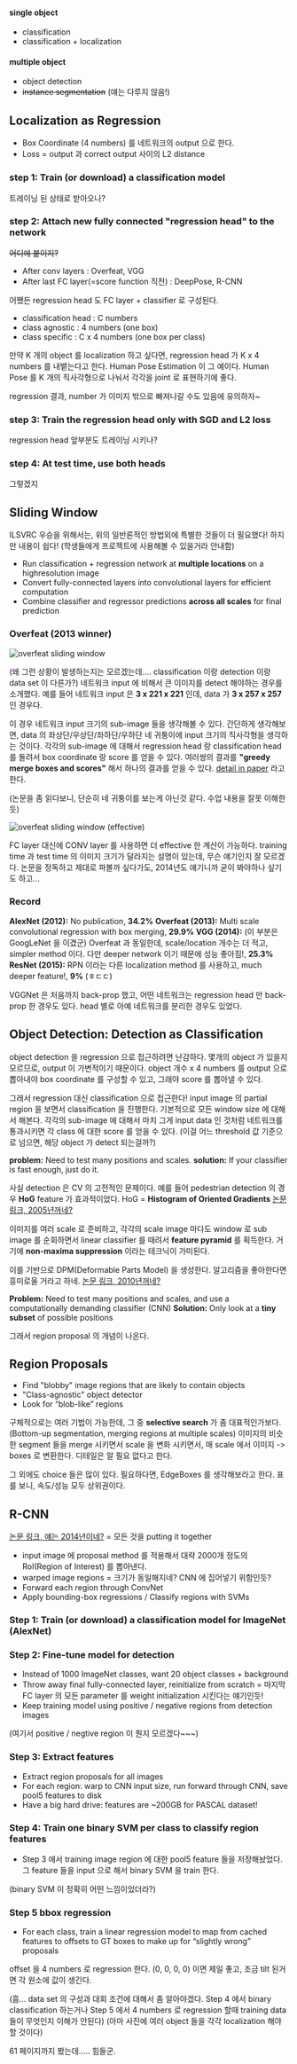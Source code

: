 #### single object
* classification
* classification + localization

#### multiple object
* object detection
* ~~instance segmentation~~ (얘는 다루지 않음!)

## Localization as Regression
* Box Coordinate (4 numbers) 를 네트워크의 output 으로 한다. 
* Loss = output 과 correct output 사이의 L2 distance

### step 1: Train (or download) a classification model
트레이닝 된 상태로 받아오나?
### step 2: Attach new fully connected "regression head" to the network
~~어디에 붙이지?~~
* After conv layers : Overfeat, VGG
* After last FC layer(=score function 직전) : DeepPose, R-CNN

어쨌든 regression head 도 FC layer + classifier 로 구성된다.

* classification head : C numbers
* class agnostic : 4 numbers (one box)
* class specific : C x 4 numbers (one box per class)

만약 K 개의 object 를 localization 하고 싶다면, regression head 가 K x 4 numbers 를 내뱉는다고 한다. Human Pose Estimation 이 그 예이다. Human Pose 를 K 개의 직사각형으로 나눠서 각각을 joint 로 표현하기에 좋다.

regression 결과, number 가 이미지 밖으로 빠져나갈 수도 있음에 유의하자~

### step 3: Train the regression head only with SGD and L2 loss
regression head 앞부분도 트레이닝 시키나?
### step 4: At test time, use both heads
그렇겠지
 
## Sliding Window
ILSVRC 우승을 위해서는, 위의 일반론적인 방법외에 특별한 것들이 더 필요했다! 하지만 내용이 쉽다! (학생들에게 프로젝트에 사용해볼 수 있을거라 안내함)
* Run classification + regression network at **multiple locations** on a highresolution image
* Convert fully-connected layers into convolutional layers for efficient computation
* Combine classifier and regressor predictions **across all scales** for final prediction

### Overfeat (2013 winner)
![overfeat sliding window](1-overfeat.png)

(왜 그런 상황이 발생하는지는 모르겠는데.... classification 이랑 detection 이랑 data set 이 다른가?) 네트워크 input 에 비해서 큰 이미지를 detect 해야하는 경우를 소개했다. 예를 들어 네트워크 input 은 **3 x 221 x 221** 인데, data 가 **3 x 257 x 257** 인 경우다.

이 경우 네트워크 input 크기의 sub-image 들을 생각해볼 수 있다. 간단하게 생각해보면, data 의 좌상단/우상단/좌하단/우하단 네 귀퉁이에 input 크기의 직사각형을 생각하는 것이다. 각각의 sub-image 에 대해서 regression head 랑 classification head 를 돌려서 box coordinate 랑 score 를 얻을 수 있다. 여러쌍의 결과를 **"greedy merge boxes and scores"** 해서 하나의 결과를 얻을 수 있다. [detail in paper](https://arxiv.org/pdf/1312.6229v4.pdf) 라고 한다.

(논문을 좀 읽다보니, 단순히 네 귀퉁이를 보는게 아닌것 같다. 수업 내용을 잘못 이해한듯)

![overfeat sliding window (effective)](2-overfeat-effective.jpg)

FC layer 대신에 CONV layer 를 사용하면 더 effective 한 계산이 가능하다. training time 과 test time 의 이미지 크기가 달라지는 설명이 있는데, 무슨 얘기인지 잘 모르겠다. 논문을 정독하고 제대로 파볼까 싶다가도, 2014년도 얘기니까 굳이 봐야하나 싶기도 하고...

### Record
**AlexNet (2012):** No publication, **34.2%**
**Overfeat (2013):** Multi scale convolutional regression with box merging, **29.9%**
**VGG (2014):** (이 부분은 GoogLeNet 을 이겼군) Overfeat 과 동일한데, scale/location 개수는 더 적고, simpler method 이다. 다만 deeper network 이기 때문에 성능 좋아짐!, **25.3%**
**ResNet (2015):** RPN 이라는 다른 localization method 를 사용하고, much deeper feature!, **9%** (ㅎㄷㄷ)

VGGNet 은 처음까지 back-prop 했고, 어떤 네트워크는 regression head 만 back-prop 한 경우도 있다. head 별로 아예 네트워크를 분리한 경우도 있었다.

## Object Detection: Detection as Classification
object detection 을 regression 으로 접근하려면 난감하다. 몇개의 object 가 있을지 모르므로, output 이 가변적이기 때문이다. object 개수 x 4 numbers 를 output 으로 뽑아내야 box coordinate 를 구성할 수 있고, 그래야 score 를 뽑아낼 수 있다.

그래서 regression 대신 classification 으로 접근한다! input image 의 partial region 을 보면서 classification 을 진행한다. 기본적으로 모든 window size 에 대해서 해본다. 각각의 sub-image 에 대해서 마치 그게 input data 인 것처럼 네트워크를 통과시키면 각 class 에 대한 score 를 얻을 수 있다. (이걸 어느 threshold 값 기준으로 넘으면, 해당 object 가 detect 되는걸까?)

**problem:** Need to test many positions and scales.
**solution:** If your classifier is fast enough, just do it. 

사실 detection 은 CV 의 고전적인 문제이다. 예를 들어 pedestrian detection 의 경우 **HoG** feature 가 효과적이었다. HoG = **Histogram of Oriented Gradients** [논문 링크, 2005년꺼네?](https://lear.inrialpes.fr/people/triggs/pubs/Dalal-cvpr05.pdf)

이미지를 여러 scale 로 준비하고, 각각의 scale image 마다도 window 로 sub image 를 순회하면서 linear classifier 를 때려서 **feature pyramid** 를 획득한다. 거기에 **non-maxima suppression** 이라는 테크닉이 가미된다.

이를 기반으로 DPM(Deformable Parts Model) 을 생성한다. 알고리즘을 좋아한다면 흥미로울 거라고 하네. [논문 링크, 2010년꺼네?](https://people.eecs.berkeley.edu/~rbg/papers/Object-Detection-with-Discriminatively-Trained-Part-Based-Models--Felzenszwalb-Girshick-McAllester-Ramanan.pdf)

**Problem:** Need to test many positions and scales, and use a computationally demanding classifier (CNN)
**Solution:** Only look at a **tiny subset** of possible positions

그래서 region proposal 의 개념이 나온다.

## Region Proposals
* Find "blobby" image regions that are likely to contain objects
* "Class-agnostic" object detector
* Look for “blob-like” regions

구체적으로는 여러 기법이 가능한데, 그 중 **selective search** 가 좀 대표적인가보다.
(Bottom-up segmentation, merging regions at multiple scales)
이미지의 비슷한 segment 들을 merge 시키면서 scale 을 변화 시키면서, 매 scale 에서 이미지 -> boxes 로 변환한다. 디테일은 알 필요 없다고 한다.

그 외에도 choice 들은 많이 있다. 필요하다면, EdgeBoxes 를 생각해보라고 한다. 표를 보니, 속도/성능 모두 상위권이다.

## R-CNN
[논문 링크, 얘는 2014년이네?](https://arxiv.org/pdf/1311.2524v5.pdf)
= 모든 것을 putting it together

* input image 에 proposal method 를 적용해서 대략 2000개 정도의 RoI(Region of Interest) 를 뽑아낸다.
* warped image regions = 크기가 동일해지네? CNN 에 집어넣기 위함인듯?
* Forward each region through ConvNet
* Apply bounding-box regressions / Classify regions with SVMs

### Step 1: Train (or download) a classification model for ImageNet (AlexNet)
### Step 2: Fine-tune model for detection
- Instead of 1000 ImageNet classes, want 20 object classes + background
- Throw away final fully-connected layer, reinitialize from scratch = 마지막 FC layer 의 모든 parameter 를 weight initialization 시킨다는 얘기인듯!
- Keep training model using positive / negative regions from detection images

(여기서 positive / negtive region 이 뭔지 모르겠다~~~)
### Step 3: Extract features
- Extract region proposals for all images
- For each region: warp to CNN input size, run forward through CNN, save pool5 features to disk
- Have a big hard drive: features are ~200GB for PASCAL dataset!

### Step 4: Train one binary SVM per class to classify region features
- Step 3 에서 training image region 에 대한 pool5 feature 들을 저장해놨었다. 그 feature 들을 input 으로 해서 binary SVM 을 train 한다.

(binary SVM 이 정확히 어떤 느낌이었더라?)

### Step 5 bbox regression
- For each class, train a linear regression model to map from cached features to offsets to GT boxes to make up for “slightly wrong” proposals

offset 을 4 numbers 로 regression 한다. (0, 0, 0, 0) 이면 제일 좋고, 조금 tilt 된거면 각 원소에 값이 생긴다.

(흠... data set 의 구성과 대회 조건에 대해서 좀 알아야겠다. Step 4 에서 binary classification 하는거나 Step 5 에서 4 numbers 로 regression 할때 training data 들이 무엇인지 이해가 안된다)
(아마 사진에 여러 object 들을 각각 localization 해야할 것이다)

61 페이지까지 봤는데..... 힘들군.




